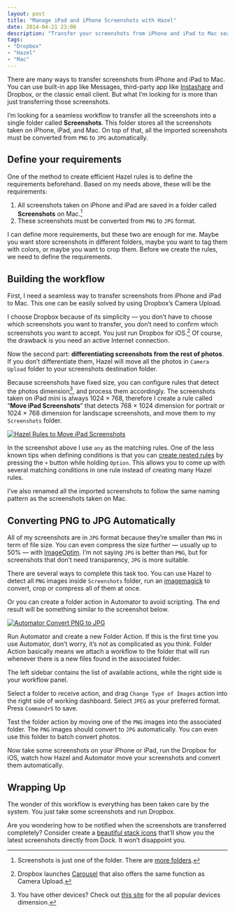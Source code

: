 ```yaml
---
layout: post
title: "Manage iPad and iPhone Screenshots with Hazel"
date: 2014-04-21 23:00
description: "Transfer your screenshots from iPhone and iPad to Mac seamlessly with this simple yet efficient workflow"
tags:
- "Dropbox"
- "Hazel"
- "Mac"
---
```


There are many ways to transfer screenshots from iPhone and iPad to Mac. You can use built-in app like Messages, third-party app like [Instashare](https://itunes.apple.com/us/app/instashare-transfer-files/id685953216?mt=12&uo=4&at=11ld6n&ct=instashare+for+mac "Instashare - Transfer files the easy way") and Dropbox, or the classic email client. But what I’m looking for is more than just transferring those screenshots.

<!-- more -->

I’m looking for a seamless workflow to transfer all the screenshots into a single folder called **Screenshots**. This folder stores all the screenshots taken on iPhone, iPad, and Mac. On top of that, all the imported screenshots must be converted from `PNG` to `JPG` automatically.

## Define your requirements

One of the method to create efficient Hazel rules is to define the requirements beforehand. Based on my needs above, these will be the requirements:

1. All screenshots taken on iPhone and iPad are saved in a folder called **Screenshots** on Mac.[^1]
2. These screenshots must be converted from `PNG` to `JPG` format.

I can define more requirements, but these two are enough for me. Maybe you want store screenshots in different folders, maybe you want to tag them with colors, or maybe you want to crop them. Before we create the rules, we need to define the requirements.

## Building the workflow

First, I need a seamless way to transfer screenshots from iPhone and iPad to Mac. This one can be easily solved by using Dropbox’s Camera Upload.

I choose Dropbox because of its simplicity — you don’t have to choose which screenshots you want to transfer, you don’t need to confirm which screenshots you want to accept. You just run Dropbox for iOS.[^2] Of course, the drawback is you need an active Internet connection.

Now the second part: **differentiating screenshots from the rest of photos**. If you don’t differentiate them, Hazel will move all the photos in `Camera Upload` folder to your screenshots destination folder.

Because screenshots have fixed size, you can configure rules that detect the photos dimension[^3], and process them accordingly. The screenshots taken on iPad mini is always 1024 × 768, therefore I create a rule called “**Move iPad Screenshots**” that detects 768 × 1024 dimension for portrait or 1024 × 768 dimension for landscape screenshots, and move them to my `Screenshots` folder.

[ ![Hazel Rules to Move iPad Screenshots][img] ](http://images.sayzlim.net/2014/04/hazel_ipad_screenshots.jpg "Hazel Rules to Move iPad Screenshots")

[img]: http://images.sayzlim.net/2014/04/hazel_ipad_screenshots.jpg "Hazel Rules to Move iPad Screenshots"

In the screenshot above I use `any` as the matching rules. One of the less known tips when defining conditions is that you can [create nested rules](http://sayzlim.net/nested-rules-osx "Why You Should Start Using OS X Nested Rules - Sayz Lim") by pressing the `+` button while holding `Option`. This allows you to come up with several matching conditions in one rule instead of creating many Hazel rules.

I’ve also renamed all the imported screenshots to follow the same naming pattern as the screenshots taken on Mac.

## Converting PNG to JPG Automatically

All of my screenshots are in `JPG` format because they’re smaller than `PNG` in term of file size. You can even compress the size further — usually up to 50% — with [ImageOptim](http://imageoptim.com/ "ImageOptim — better Save For Web"). I’m not saying `JPG` is better than `PNG`, but for screenshots that don’t need transparency, `JPG` is more suitable.

There are several ways to complete this task too. You can use Hazel to detect all `PNG` images inside `Screenshots` folder, run an [imagemagick](http://www.imagemagick.org/ "ImageMagick: Convert, Edit, Or Compose Bitmap Images") to convert, crop or compress all of them at once.

Or you can create a folder action in Automator to avoid scripting. The end result will be something similar to the screenshot below.

[ ![Automator Convert PNG to JPG][img2] ](http://images.sayzlim.net/2014/04/hazel_automator.jpg "Automator Convert PNG to JPG")

[img2]: http://images.sayzlim.net/2014/04/hazel_automator.jpg "Automator Convert PNG to JPG"

Run Automator and create a new Folder Action. If this is the first time you use Automator, don’t worry, it’s not as complicated as you think. Folder Action basically means we attach a workflow to the folder that will run whenever there is a new files found in the associated folder.

The left sidebar contains the list of available actions, while the right side is your workflow panel.

Select a folder to receive action, and drag `Change Type of Images` action into the right side of working dashboard. Select `JPEG` as your preferred format. Press `Command+S` to save.

Test the folder action by moving one of the `PNG` images into the associated folder. The `PNG` images should convert to `JPG` automatically. You can even use this folder to batch convert photos.

Now take some screenshots on your iPhone or iPad, run the Dropbox for iOS, watch how Hazel and Automator move your screenshots and convert them automatically.

## Wrapping Up

The wonder of this workflow is everything has been taken care by the system. You just take some screenshots and run Dropbox.

Are you wondering how to be notified when the screenshots are transferred completely? Consider create a [beautiful stack icons](http://sayzlim.net/clean-your-menu-bar-sweeten-download-stack "Clean Your Menu Bar, Sweeten Download Stack - Sayz Lim") that’ll show you the latest screenshots directly from Dock. It won’t disappoint you.

[^1]: Screenshots is just one of the folder. There are [more folders](http://sayzlim.net/manage-dropbox-photos-pixa "How I Manage Photos with Dropbox and Pixa - Sayz Lim").
[^2]: Dropbox launches [Carousel](https://itunes.apple.com/us/app/carousel-by-dropbox/id825931374?mt=8&uo=4&at=11ld6n&ct=carousel+dropbox "Carousel by Dropbox") that also offers the same function as Camera Upload.
[^3]: You have other devices? Check out [this site](http://screensiz.es/ "Screensiz.es") for the all popular devices dimension.